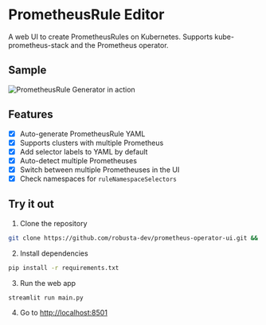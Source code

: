 # PrometheusRule Editor

A web UI to create PrometheusRules on Kubernetes. Supports kube-prometheus-stack and the Prometheus operator.

## Sample

![PrometheusRule Generator in action](./image/PrometheusRuleGeneratordemo.png)

## Features
- [x] Auto-generate PrometheusRule YAML
- [x] Supports clusters with multiple Prometheus
- [x] Add selector labels to YAML by default
- [x] Auto-detect multiple Prometheuses
- [x] Switch between multiple Prometheuses in the UI
- [x] Check namespaces for `ruleNamespaceSelectors`

## Try it out

1. Clone the repository 
```bash
git clone https://github.com/robusta-dev/prometheus-operator-ui.git && cd prom-rule-editor
```

2. Install dependencies

```bash
pip install -r requirements.txt    
```

3. Run the web app
```bash
streamlit run main.py
```

4. Go to [http://localhost:8501](http://localhost:8501)

